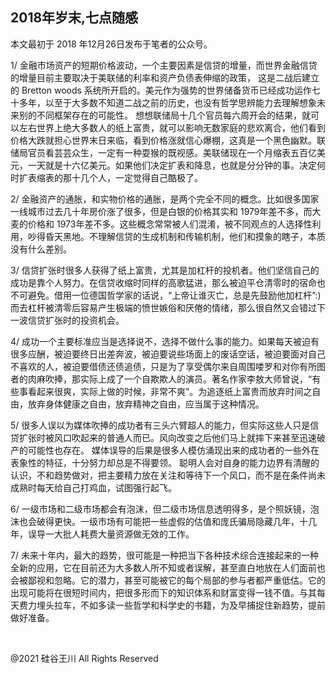 ## 2018年岁末,七点随感

本文最初于 2018 年12月26日发布于笔者的公众号。

1/ 金融市场资产的短期价格波动，一个主要因素是信贷的增量，而世界金融信贷的增量目前主要取决于美联储的利率和资产负债表伸缩的政策，
这是二战后建立的 Bretton woods 系统所开启的。美元作为强势的世界储备货币已经成功运作七十多年，以至于大多数不知道二战之前的历史，也没有哲学思辨能力去理解想象未来别的不同框架存在的可能性。
想想联储局十几个官员每六周开会的结果，就可以左右世界上绝大多数人的纸上富贵，就可以影响无数家庭的悲欢离合，他们看到价格大跌就担心世界末日来临，看到价格涨就信心爆棚，这真是一个黑色幽默。联储局官员看芸芸众生，一定有一种耍猴的既视感。美联储现在一个月缩表五百亿美元，一天就是十六亿美元。如果他们决定扩表和降息，也就是分分钟的事。决定何时扩表缩表的那十几个人，一定觉得自己酷极了。

2/ 金融资产的通胀，和实物价格的通胀，是两个完全不同的概念。比如很多国家一线城市过去几十年房价涨了很多，但是白银的价格其实和
1979年差不多，而大麦的价格和 1973年差不多。这些概念常常被人们混淆，被不同观点的人选择性利用，吵得昏天黑地。不理解信贷的生成机制和传输机制，他们和摸象的瞎子，本质没有什么差别。

3/
信贷扩张时很多人获得了纸上富贵，尤其是加杠杆的投机者。他们坚信自己的成功是靠个人努力。在信贷收缩时同样的高歌猛进，那么被迫平仓清零时的宿命也不可避免。借用一位德国哲学家的话说，“上帝让谁灭亡，总是先鼓励他加杠杆”:)
而去杠杆被清零后容易产生极端的愤世嫉俗和厌倦的情绪，那么很自然又会错过下一波信贷扩张时的投资机会。

4/
成功一个主要标准应当是选择说不，选择不做什么事的能力。如果每天被迫有很多应酬，被迫要终日出差奔波，被迫要说些场面上的废话空话，被迫要面对自己不喜欢的人，被迫要借债还债追债，只是为了享受偶尔来自周围喽罗和对你有所图者的肉麻吹捧，那实际上成了一个自欺欺人的演员。著名作家李敖大师曾说，“有些事看起来很爽，实际上做的时候，非常不爽”。为追逐纸上富贵而放弃时间之自由，放弃身体健康之自由，放弃精神之自由，应当属于这种情况。

5/ 很多人误以为媒体吹捧的成功者有三头六臂超人的能力，但实际这些人只是信贷扩张时被风口吹起来的普通人而已。风向改变之后他们马上就摔下来甚至迅速破产的可能性也存在。
媒体误导的后果是很多人模仿涌现出来的成功者的一些外在表象性的特征，十分努力却总是不得要领。
聪明人会对自身的能力边界有清醒的认识，不和趋势做对，把主要精力放在关注和等待下一个风口，而不是在条件尚未成熟时每天给自己打鸡血，试图强行起飞。

6/ 一级市场和二级市场都会有泡沫，但二级市场信息透明得多，是个照妖镜，泡沫也会破得更快。一级市场有可能把一些虚假的估值和庞氏骗局隐藏几年，十几年，误导一大批人耗费大量资源做无效的工作。

7/
未来十年内，最大的趋势，很可能是一种把当下各种技术综合连接起来的一种全新的应用，它在目前还为大多数人所不知或者误解，甚至直白地放在人们面前也会被鄙视和忽略。它的潜力，甚至可能被它的每个局部的参与者都严重低估。它的出现可能将在很短时间内，把很多形而下的知识体系和财富变得一钱不值。与其每天费力埋头拉车，不如多读一些哲学和科学史的书籍，为及早捕捉住新趋势，提前做好准备。

&nbsp;

@2021 硅谷王川 All Rights Reserved

